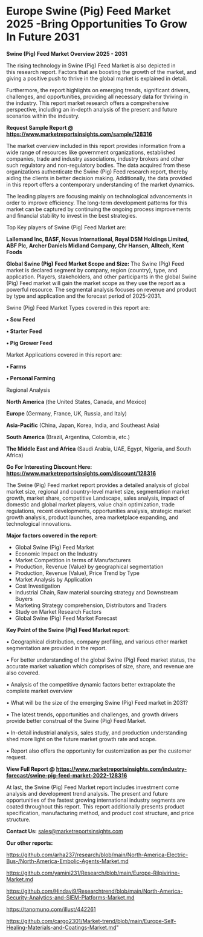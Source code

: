 # Europe Swine (Pig) Feed Market 2025 -Bring Opportunities To Grow In Future 2031

<Strong> Swine (Pig) Feed Market Overview 2025 - 2031</strong>

The rising technology in Swine (Pig) Feed Market is also depicted in this research report. Factors that are boosting the growth of the market, and giving a positive push to thrive in the global market is explained in detail.

Furthermore, the report highlights on emerging trends, significant drivers, challenges, and opportunities, providing all necessary data for thriving in the industry. This report market research offers a comprehensive perspective, including an in-depth analysis of the present and future scenarios within the industry.

<strong>Request Sample Report @ <a href=https://www.marketreportsinsights.com/sample/128316>https://www.marketreportsinsights.com/sample/128316</a></strong>

The market overview included in this report provides information from a wide range of resources like government organizations, established companies, trade and industry associations, industry brokers and other such regulatory and non-regulatory bodies. The data acquired from these organizations authenticate the Swine (Pig) Feed research report, thereby aiding the clients in better decision making. Additionally, the data provided in this report offers a contemporary understanding of the market dynamics.

The leading players are focusing mainly on technological advancements in order to improve efficiency. The long-term development patterns for this market can be captured by continuing the ongoing process improvements and financial stability to invest in the best strategies.

Top Key players of Swine (Pig) Feed Market are:

<strong>Lallemand Inc, BASF, Novus International, Royal DSM Holdings Limited, ABF Plc, Archer Daniels Midland Company, Chr Hansen, Alltech, Kent Foods</strong>

<strong><b>Global Swine (Pig) Feed Market Scope and Size:</b></strong>
The Swine (Pig) Feed market is declared segment by company, region (country), type, and application. Players, stakeholders, and other participants in the global Swine (Pig) Feed market will gain the market scope as they use the report as a powerful resource. The segmental analysis focuses on revenue and product by type and application and the forecast period of 2025-2031.

Swine (Pig) Feed Market Types covered in this report are:

<strong>• Sow Feed

• Starter Feed

• Pig Grower Feed</strong>

Market Applications covered in this report are:

<strong>• Farms

• Personal Farming</strong> 

Regional Analysis

<strong>North America</strong> (the United States, Canada, and Mexico)

<strong>Europe</strong> (Germany, France, UK, Russia, and Italy)

<strong>Asia-Pacific</strong> (China, Japan, Korea, India, and Southeast Asia)

<strong>South America</strong> (Brazil, Argentina, Colombia, etc.)

<strong>The Middle East and Africa</strong> (Saudi Arabia, UAE, Egypt, Nigeria, and South Africa)

<strong>Go For Interesting Discount Here: <a href=https://www.marketreportsinsights.com/discount/128316>https://www.marketreportsinsights.com/discount/128316</a></strong>

The Swine (Pig) Feed market report provides a detailed analysis of global market size, regional and country-level market size, segmentation market growth, market share, competitive Landscape, sales analysis, impact of domestic and global market players, value chain optimization, trade regulations, recent developments, opportunities analysis, strategic market growth analysis, product launches, area marketplace expanding, and technological innovations.

<strong><b>Major factors covered in the report:</b></strong>
<ul>
  <li>Global Swine (Pig) Feed Market </li>
  <li>Economic Impact on the Industry</li>
  <li>Market Competition in terms of Manufacturers</li>
  <li>Production, Revenue (Value) by geographical segmentation</li>
  <li>Production, Revenue (Value), Price Trend by Type</li>
  <li>Market Analysis by Application</li>
  <li>Cost Investigation</li>
  <li>Industrial Chain, Raw material sourcing strategy and Downstream Buyers</li>
  <li>Marketing Strategy comprehension, Distributors and Traders</li>
  <li>Study on Market Research Factors</li>
  <li>Global Swine (Pig) Feed Market Forecast</li>
</ul>

<strong><b>Key Point of the Swine (Pig) Feed Market report:</b></strong>

• Geographical distribution, company profiling, and various other market segmentation are provided in the report.

• For better understanding of the global Swine (Pig) Feed market status, the accurate market valuation which comprises of size, share, and revenue are also covered.

• Analysis of the competitive dynamic factors better extrapolate the complete market overview

• What will be the size of the emerging Swine (Pig) Feed market in 2031?

• The latest trends, opportunities and challenges, and growth drivers provide better construal of the Swine (Pig) Feed Market.

• In-detail industrial analysis, sales study, and production understanding shed more light on the future market growth rate and scope.

• Report also offers the opportunity for customization as per the customer request.

<strong><b>View Full Report @ <a href=https://www.marketreportsinsights.com/industry-forecast/swine-pig-feed-market-2022-128316>https://www.marketreportsinsights.com/industry-forecast/swine-pig-feed-market-2022-128316</a></b></strong>


At last, the Swine (Pig) Feed Market report includes investment come analysis and development trend analysis. The present and future opportunities of the fastest growing international industry segments are coated throughout this report. This report additionally presents product specification, manufacturing method, and product cost structure, and price structure.

<strong>Contact Us:</strong>
sales@marketreportsinsights.com

<strong>Our other reports:</strong>

<a href=https://github.com/arha237/research/blob/main/North-America-Electric-Bus-/North-America-Embolic-Agents-Market.md>https://github.com/arha237/research/blob/main/North-America-Electric-Bus-/North-America-Embolic-Agents-Market.md</a>

<a href=https://github.com/yamini231/Research/blob/main/Europe-Rilpivirine-Market.md>https://github.com/yamini231/Research/blob/main/Europe-Rilpivirine-Market.md</a>

<a href=https://github.com/Hindavi9/Researchtrend/blob/main/North-America-Security-Analytics-and-SIEM-Platforms-Market.md>https://github.com/Hindavi9/Researchtrend/blob/main/North-America-Security-Analytics-and-SIEM-Platforms-Market.md</a>

<a href=https://tanomuno.com/illust/442261>https://tanomuno.com/illust/442261</a>

<a href=https://github.com/cargo2301/Market-trend/blob/main/Europe-Self-Healing-Materials-and-Coatings-Market.md>https://github.com/cargo2301/Market-trend/blob/main/Europe-Self-Healing-Materials-and-Coatings-Market.md</a>"
